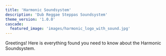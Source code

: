 ```yaml
---
title: 'Harmonic Soundsystem'
description: 'Dub Reggae Steppas Soundsystem'
theme_version: '1.0.0'
cascade:
  featured_image: 'images/harmonic_logo_with_sound.jpg'
---
```

Greetings! Here is everything found you need to know about the Harmonic Soundsystem.
